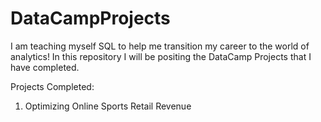 # DataCampProjects
I am teaching myself SQL to help me transition my career to the world of analytics!
In this repository I will be positing the DataCamp Projects that I have completed.

Projects Completed:
1) Optimizing Online Sports Retail Revenue
